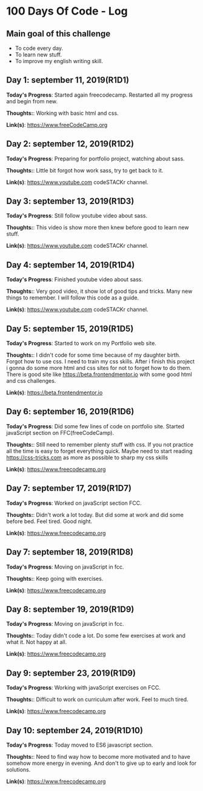 # 100 Days Of Code - Log

## Main goal of this challenge

* To code every day.
* To learn new stuff.
* To improve my english writing skill.

## Day 1: september 11, 2019(R1D1)

**Today's Progress**: Started again freecodecamp. Restarted all my progress and begin from new.

**Thoughts:**: Working with basic html and css.

**Link(s)**: <https://www.freeCodeCamp.org>

## Day 2: september 12, 2019(R1D2)

**Today's Progress**: Preparing for portfolio project, watching about sass.

**Thoughts:**: Little bit forgot how work sass, try to get back to it.

**Link(s)**: <https://www.youtube.com>  codeSTACKr channel.

## Day 3: september 13, 2019(R1D3)

**Today's Progress**: Still follow youtube video about sass.

**Thoughts:**: This video is show more then knew before good to learn new stuff.

**Link(s)**: <https://www.youtube.com>  codeSTACKr channel.

## Day 4: september 14, 2019(R1D4)

**Today's Progress**: Finished youtube video about sass.

**Thoughts:**: Very good video, it show lot of good tips and tricks. Many new things to remember.
I will follow this code as a guide.

**Link(s)**: <https://www.youtube.com>  codeSTACKr channel.

## Day 5: september 15, 2019(R1D5)

**Today's Progress**: Started to work on my Portfolio web site.

**Thoughts:**: I didn't code for some time because of my daughter birth. Forgot how to use css. I need to train my css skills. After i finish this project i gonna do some more html and css sites for not to forget how to do them. There is good site like <https://beta.frontendmentor.io> with some good html and css challenges.

**Link(s)**: <https://beta.frontendmentor.io>

## Day 6: september 16, 2019(R1D6)

**Today's Progress**: Did some few lines of code on portfolio site. Started javaScript section on FFC(freeCodeCamp).

**Thoughts:**: Still need to remember plenty stuff with css. If you not practice all the time is easy to forget everything quick. Maybe need to start reading <https://css-tricks.com> as more as possible to sharp my css skills

**Link(s)**: <https://www.freecodecamp.org>

## Day 7: september 17, 2019(R1D7)

**Today's Progress**: Worked on javaScript section FCC.

**Thoughts:**: Didn't work a lot today. But did some at work and did some before bed. Feel tired. Good night.

**Link(s)**: <https://www.freecodecamp.org>

## Day 7: september 18, 2019(R1D8)

**Today's Progress**: Moving on javaScript in fcc.

**Thoughts:**: Keep going with exercises.

**Link(s)**: <https://www.freecodecamp.org>

## Day 8: september 19, 2019(R1D9)

**Today's Progress**: Moving on javaScript in fcc.

**Thoughts:**: Today didn't code a lot. Do some few exercises at work and what it. Not happy at all.

**Link(s)**: <https://www.freecodecamp.org>

## Day 9: september 23, 2019(R1D9)

**Today's Progress**: Working with javaScript exercises on FCC.

**Thoughts:**: Difficult to work on curriculum after work. Feel to much tired.

**Link(s)**: <https://www.freecodecamp.org>

## Day 10: september 24, 2019(R1D10)

**Today's Progress**: Today moved to ES6 javascript section.

**Thoughts:**: Need to find way how to become more motivated and to have somehow more energy in evening. And don't to give up to early and look for solutions. 

**Link(s)**: <https://www.freecodecamp.org>